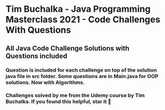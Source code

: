 # Tim Buchalka - Java Programming Masterclass 2021 - Code Challenges With Questions 

## All Java Code Challenge Solutions with Questions included 

### Question is included for each challenge on top of the solution java file in src folder. Some questions are in Main.java for OOP solutions. Now with Algorithms. 

### Challenges solved by me from the Udemy course by Tim Buchalka. If you found this helpful, star it :star2:


